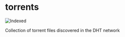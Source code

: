 torrents 
========
![Indexed](https://img.shields.io/badge/indexed-146656-blue)

Collection of torrent files discovered in the DHT network
